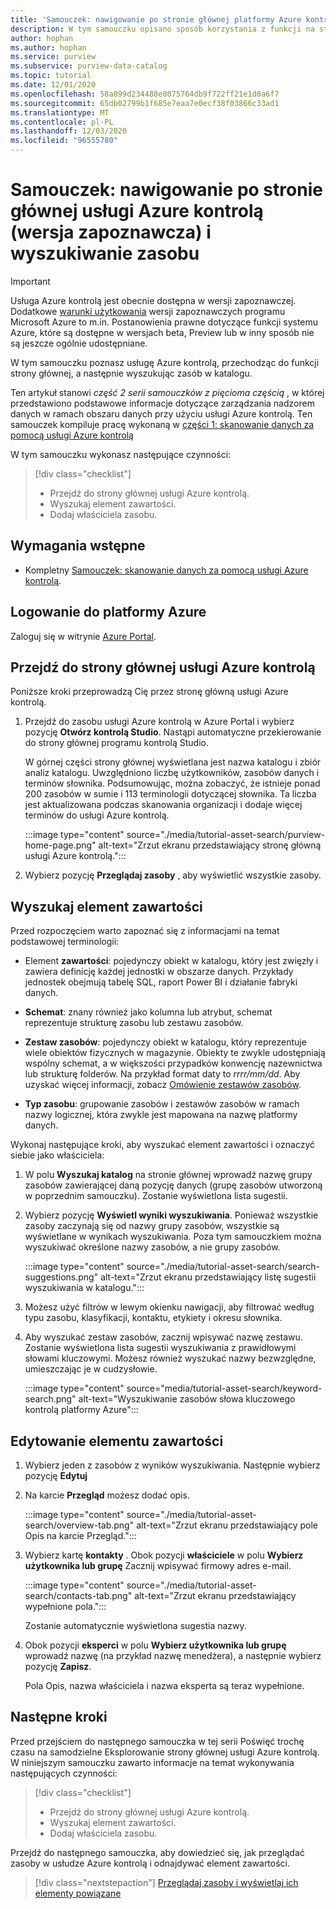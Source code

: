 ```yaml
---
title: 'Samouczek: nawigowanie po stronie głównej platformy Azure kontrolą i wyszukiwanie zasobu'
description: W tym samouczku opisano sposób korzystania z funkcji na stronie głównej usługi Azure kontrolą i wyszukiwania w wykazie.
author: hophan
ms.author: hophan
ms.service: purview
ms.subservice: purview-data-catalog
ms.topic: tutorial
ms.date: 12/01/2020
ms.openlocfilehash: 58a899d234488e8075764db9f722ff21e1d0a6f7
ms.sourcegitcommit: 65db02799b1f685e7eaa7e0ecf38f03866c33ad1
ms.translationtype: MT
ms.contentlocale: pl-PL
ms.lasthandoff: 12/03/2020
ms.locfileid: "96555780"
---
```

# <a name="tutorial-navigate-the-azure-purview-preview-home-page-and-search-for-an-asset"></a>Samouczek: nawigowanie po stronie głównej usługi Azure kontrolą (wersja zapoznawcza) i wyszukiwanie zasobu

> [!IMPORTANT]
> Usługa Azure kontrolą jest obecnie dostępna w wersji zapoznawczej. Dodatkowe [warunki użytkowania](https://azure.microsoft.com/support/legal/preview-supplemental-terms/) wersji zapoznawczych programu Microsoft Azure to m.in. Postanowienia prawne dotyczące funkcji systemu Azure, które są dostępne w wersjach beta, Preview lub w inny sposób nie są jeszcze ogólnie udostępniane.

W tym samouczku poznasz usługę Azure kontrolą, przechodząc do funkcji strony głównej, a następnie wyszukując zasób w katalogu.

Ten artykuł stanowi *część 2 serii samouczków z pięcioma częścią* , w której przedstawiono podstawowe informacje dotyczące zarządzania nadzorem danych w ramach obszaru danych przy użyciu usługi Azure kontrolą. Ten samouczek kompiluje pracę wykonaną w [części 1: skanowanie danych za pomocą usługi Azure kontrolą](tutorial-scan-data.md)

W tym samouczku wykonasz następujące czynności:

> [!div class="checklist"]
>
> * Przejdź do strony głównej usługi Azure kontrolą.
> * Wyszukaj element zawartości.
> * Dodaj właściciela zasobu.

## <a name="prerequisites"></a>Wymagania wstępne

* Kompletny [Samouczek: skanowanie danych za pomocą usługi Azure kontrolą](tutorial-scan-data.md).

## <a name="sign-in-to-azure"></a>Logowanie do platformy Azure

Zaloguj się w witrynie [Azure Portal](https://portal.azure.com).

## <a name="navigate-the-azure-purview-home-page"></a>Przejdź do strony głównej usługi Azure kontrolą

Poniższe kroki przeprowadzą Cię przez stronę główną usługi Azure kontrolą.

1. Przejdź do zasobu usługi Azure kontrolą w Azure Portal i wybierz pozycję **Otwórz kontrolą Studio**. Nastąpi automatyczne przekierowanie do strony głównej programu kontrolą Studio.

   W górnej części strony głównej wyświetlana jest nazwa katalogu i zbiór analiz katalogu. Uwzględniono liczbę użytkowników, zasobów danych i terminów słownika. Podsumowując, można zobaczyć, że istnieje ponad 200 zasobów w sumie i 113 terminologii dotyczącej słownika. Ta liczba jest aktualizowana podczas skanowania organizacji i dodaje więcej terminów do usługi Azure kontrolą.

   :::image type="content" source="./media/tutorial-asset-search/purview-home-page.png" alt-text="Zrzut ekranu przedstawiający stronę główną usługi Azure kontrolą.":::

1. Wybierz pozycję **Przeglądaj zasoby** , aby wyświetlić wszystkie zasoby.

## <a name="search-for-an-asset"></a>Wyszukaj element zawartości

Przed rozpoczęciem warto zapoznać się z informacjami na temat podstawowej terminologii:

* Element **zawartości**: pojedynczy obiekt w katalogu, który jest zwięzły i zawiera definicję każdej jednostki w obszarze danych. Przykłady jednostek obejmują tabelę SQL, raport Power BI i działanie fabryki danych.
  
* **Schemat**: znany również jako kolumna lub atrybut, schemat reprezentuje strukturę zasobu lub zestawu zasobów.

* **Zestaw zasobów**: pojedynczy obiekt w katalogu, który reprezentuje wiele obiektów fizycznych w magazynie. Obiekty te zwykle udostępniają wspólny schemat, a w większości przypadków konwencję nazewnictwa lub strukturę folderów. Na przykład format daty to *rrrr/mm/dd*. Aby uzyskać więcej informacji, zobacz [Omówienie zestawów zasobów](concept-resource-sets.md).

* **Typ zasobu**: grupowanie zasobów i zestawów zasobów w ramach nazwy logicznej, która zwykle jest mapowana na nazwę platformy danych.

Wykonaj następujące kroki, aby wyszukać element zawartości i oznaczyć siebie jako właściciela:

1. W polu **Wyszukaj katalog** na stronie głównej wprowadź nazwę grupy zasobów zawierającej daną pozycję danych (grupę zasobów utworzoną w poprzednim samouczku). Zostanie wyświetlona lista sugestii.

1. Wybierz pozycję **Wyświetl wyniki wyszukiwania**. Ponieważ wszystkie zasoby zaczynają się od nazwy grupy zasobów, wszystkie są wyświetlane w wynikach wyszukiwania. Poza tym samouczkiem można wyszukiwać określone nazwy zasobów, a nie grupy zasobów.

    :::image type="content" source="./media/tutorial-asset-search/search-suggestions.png" alt-text="Zrzut ekranu przedstawiający listę sugestii wyszukiwania w katalogu.":::

1. Możesz użyć filtrów w lewym okienku nawigacji, aby filtrować według typu zasobu, klasyfikacji, kontaktu, etykiety i okresu słownika.

1. Aby wyszukać zestaw zasobów, zacznij wpisywać nazwę zestawu. Zostanie wyświetlona lista sugestii wyszukiwania z prawidłowymi słowami kluczowymi. Możesz również wyszukać nazwy bezwzględne, umieszczając je w cudzysłowie.

   :::image type="content" source="media/tutorial-asset-search/keyword-search.png" alt-text="Wyszukiwanie zasobów słowa kluczowego kontrolą platformy Azure":::

## <a name="edit-an-asset"></a>Edytowanie elementu zawartości

1. Wybierz jeden z zasobów z wyników wyszukiwania. Następnie wybierz pozycję **Edytuj**

1. Na karcie **Przegląd** możesz dodać opis.

    :::image type="content" source="./media/tutorial-asset-search/overview-tab.png" alt-text="Zrzut ekranu przedstawiający pole Opis na karcie Przegląd.":::

1. Wybierz kartę **kontakty** . Obok pozycji **właściciele** w polu **Wybierz użytkownika lub grupę** Zacznij wpisywać firmowy adres e-mail.

    :::image type="content" source="./media/tutorial-asset-search/contacts-tab.png" alt-text="Zrzut ekranu przedstawiający wypełnione pola.":::

    Zostanie automatycznie wyświetlona sugestia nazwy.

1. Obok pozycji **eksperci** w polu **Wybierz użytkownika lub grupę** wprowadź nazwę (na przykład nazwę menedżera), a następnie wybierz pozycję **Zapisz**.

    Pola Opis, nazwa właściciela i nazwa eksperta są teraz wypełnione.

## <a name="next-steps"></a>Następne kroki

Przed przejściem do następnego samouczka w tej serii Poświęć trochę czasu na samodzielne Eksplorowanie strony głównej usługi Azure kontrolą. W niniejszym samouczku zawarto informacje na temat wykonywania następujących czynności:

> [!div class="checklist"]
>
> * Przejdź do strony głównej usługi Azure kontrolą.
> * Wyszukaj element zawartości.
> * Dodaj właściciela zasobu.

Przejdź do następnego samouczka, aby dowiedzieć się, jak przeglądać zasoby w usłudze Azure kontrolą i odnajdywać element zawartości.

> [!div class="nextstepaction"]
> [Przeglądaj zasoby i wyświetlaj ich elementy powiązane](tutorial-browse-and-view-lineage.md)
